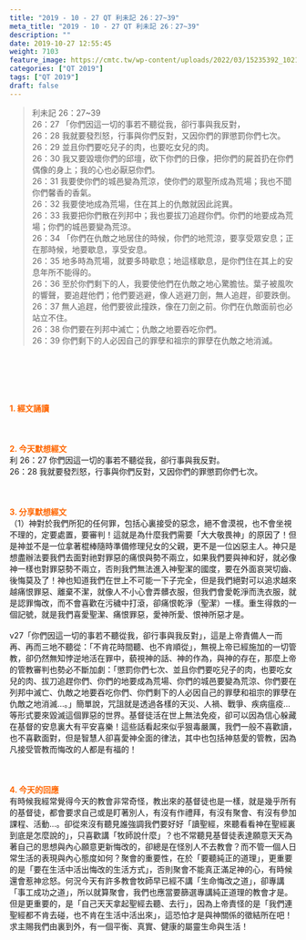 ```yaml
---
title: "2019 - 10 - 27 QT 利未記 26：27~39"
meta_title: "2019 - 10 - 27 QT 利未記 26：27~39"
description: ""
date: 2019-10-27 12:55:45
weight: 7103
feature_image: https://cmtc.tw/wp-content/uploads/2022/03/15235392_10211799862337740_180693556567566654_o-1.webp
categories: ["QT 2019"]
tags: ["QT 2019"]
draft: false
---
```


<blockquote>利未記 26：27~39<br />
26：27 「你們因這一切的事若不聽從我，卻行事與我反對，<br />
26：28 我就要發烈怒，行事與你們反對，又因你們的罪懲罰你們七次。<br />
26：29 並且你們要吃兒子的肉，也要吃女兒的肉。<br />
26：30 我又要毀壞你們的邱壇，砍下你們的日像，把你們的屍首扔在你們偶像的身上；我的心也必厭惡你們。<br />
26：31 我要使你們的城邑變為荒涼，使你們的眾聖所成為荒場；我也不聞你們馨香的香氣。<br />
26：32 我要使地成為荒場，住在其上的仇敵就因此詫異。<br />
26：33 我要把你們散在列邦中；我也要拔刀追趕你們。你們的地要成為荒場；你們的城邑要變為荒涼。<br />
26：34 「你們在仇敵之地居住的時候，你們的地荒涼，要享受眾安息；正在那時候，地要歇息，享受安息。<br />
26：35 地多時為荒場，就要多時歇息；地這樣歇息，是你們住在其上的安息年所不能得的。<br />
26：36 至於你們剩下的人，我要使他們在仇敵之地心驚膽怯。葉子被風吹的響聲，要追趕他們；他們要逃避，像人逃避刀劍，無人追趕，卻要跌倒。<br />
26：37 無人追趕，他們要彼此撞跌，像在刀劍之前。你們在仇敵面前也必站立不住。<br />
26：38 你們要在列邦中滅亡；仇敵之地要吞吃你們。<br />
26：39 你們剩下的人必因自己的罪孽和祖宗的罪孽在仇敵之地消滅。</blockquote><br />
&nbsp;<br />
<br />
&nbsp;<br />
<br />
<span style="color: #ff6600;"><strong>1. </strong><strong>經文誦讀</strong></span><br />
<br />
<span style="color: #ff6600;"><strong> </strong></span><br />
<br />
<span style="color: #ff6600;"><strong>2. 今天默想</strong><strong>經文<br />
</strong></span>利 26：27 你們因這一切的事若不聽從我，卻行事與我反對。<br />
26：28 我就要發烈怒，行事與你們反對，又因你們的罪懲罰你們七次。<br />
<br />
&nbsp;<br />
<br />
<span style="color: #ff6600;"><strong>3. 分享默想經文<br />
</strong></span>（1）神對於我們所犯的任何罪，包括心裏接受的惡念，絕不會漠視，也不會坐視不理的，定要處置，要審判！這就是為什麼我們需要「大大敬畏神」的原因了！但是神並不是一位拿著棍棒隨時準備修理兒女的父親，更不是一位凶惡主人。神只是想盡辦法要我們去面對祂對罪惡的痛恨與勢不兩立，如果我們要與神和好，就必像神一樣也對罪惡勢不兩立，否則我們無法進入神聖潔的國度，要在外面哀哭切齒、後悔莫及了！神也知道我們在世上不可能一下子完全，但是我們絕對可以追求越來越痛恨罪惡、離棄不潔，就像人不小心會弄髒衣服，但我們會愛乾淨而洗衣服，就是認罪悔改，而不會喜歡在污穢中打滾，卻痛恨乾淨（聖潔）一樣。重生得救的一個記號，就是我們喜愛聖潔、痛恨罪惡，愛神所愛、恨神所惡才是。<br />
<br />
v27「你們因這一切的事若不聽從我，卻行事與我反對」，這是上帝責備人一而再、再而三地不聽從：「不肯花時間聽、也不肯順從」，無視上帝已經施加的一切管教，卻仍然無知悖逆地活在罪中，藐視神的話、神的作為，與神的存在，那麼上帝的管教審判也勢必不斷加劇：「懲罰你們七次、並且你們要吃兒子的肉，也要吃女兒的肉、拔刀追趕你們、你們的地要成為荒場、你們的城邑要變為荒涼、你們要在列邦中滅亡、仇敵之地要吞吃你們、你們剩下的人必因自己的罪孽和祖宗的罪孽在仇敵之地消滅…。」簡單說，咒詛就是透過各樣的天災、人禍、戰爭、疾病瘟疫…等形式要來毀滅這個罪惡的世界。基督徒活在世上無法免疫，卻可以因為信心躲藏在基督的安息裏大有平安喜樂！這些話看起來似乎狠毒嚴厲，我們一般不喜歡讀，也不喜歡面對，但是智慧人卻喜愛神全面的律法，其中也包括神慈愛的管教，因為凡接受管教而悔改的人都是有福的！<br />
<br />
<span style="color: #ff6600;"><strong> </strong></span><br />
<br />
<span style="color: #ff6600;"><strong>4. 今天的回應<br />
</strong></span>有時候我經常覺得今天的教會非常奇怪，教出來的基督徒也是一樣，就是幾乎所有的基督徒，都會要求自己或是盯著別人，有沒有作禮拜，有沒有聚會、有沒有參加課程、活動…。卻從來沒有聽見誰強調我們要好好「讀聖經，來聽看看神在聖經裏到底是怎麼說的」，只喜歡講「牧師說什麼」？也不常聽見基督徒表達願意天天為著自己的思想與內心願意更新悔改的，卻總是在怪別人不去教會？而不管一個人日常生活的表現與內心態度如何？聚會的重要性，在於「要聽純正的道理」，更重要的是「要在生活中活出悔改的生活方式」，否則聚會不能真正滿足神的心，有時候還會惹神忿怒。何況今天有許多教會牧師早已經不講「生命悔改之道」，卻專講「事工成功之道」，所以就算聚會，我們也應當要篩選專講純正道理的教會才是。但是更重要的，是「自己天天拿起聖經去聽、去行」，因為上帝責怪的是「我們連聖經都不肯去碰，也不肯在生活中活出來」，這恐怕才是與神關係的徵結所在吧！求主賜我們由裏到外，有一個平衡、真實、健康的屬靈生命與生活！<br />
<br />
&nbsp;
        